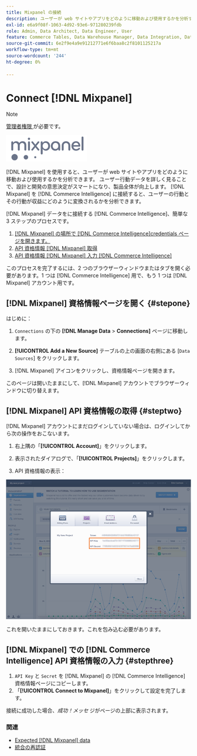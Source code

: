 ```yaml
---
title: Mixpanel の接続
description: ユーザーが web サイトやアプリをどのように移動および使用するかを分析する方法について説明します。
exl-id: e6a9f08f-1063-4d92-93e6-971280239fdb
role: Admin, Data Architect, Data Engineer, User
feature: Commerce Tables, Data Warehouse Manager, Data Integration, Data Import/Export
source-git-commit: 6e2f9e4a9e91212771e6f6baa8c2f8101125217a
workflow-type: tm+mt
source-wordcount: '244'
ht-degree: 0%

---
```


# Connect [!DNL Mixpanel]

>[!NOTE]
>
>[ 管理者権限 ](../../../administrator/user-management/user-management.md) が必要です。

![](../../../assets/Mixpanel_logo.png)

[!DNL Mixpanel] を使用すると、ユーザーが web サイトやアプリをどのように移動および使用するかを分析できます。 ユーザー行動データを詳しく見ることで、設計と開発の意思決定がスマートになり、製品全体が向上します。 [!DNL Mixpanel] を [!DNL Commerce Intelligence] に接続すると、ユーザーの行動とその行動が収益にどのように変換されるかを分析できます。

[!DNL Mixpanel] データをに接続する [!DNL Commerce Intelligence]、簡単な 3 ステップのプロセスです。

1. [ [!DNL Mixpanel]  の場所で  [!DNL Commerce Intelligence]credentials ページを開きます。](#stepone)
1. [API 資格情報  [!DNL Mixpanel]  取得](#steptwo)
1. [API 資格情報  [!DNL Mixpanel]  入力  [!DNL Commerce Intelligence]](#stepthree)

このプロセスを完了するには、2 つのブラウザーウィンドウまたはタブを開く必要があります。1 つは [!DNL Commerce Intelligence] 用で、もう 1 つは [!DNL Mixpanel] アカウント用です。

## [!DNL Mixpanel] 資格情報ページを開く {#stepone}

はじめに：

1. `Connections` の下の **[!DNL Manage Data** > **Connections]** ページに移動します。

1. **[!UICONTROL Add a New Source]** テーブルの上の画面の右側にある [`Data Sources`] をクリックします。

1. [!DNL Mixpanel] アイコンをクリックし、資格情報ページを開きます。

このページは開いたままにして、[!DNL Mixpanel] アカウントでブラウザーウィンドウに切り替えます。

## [!DNL Mixpanel] API 資格情報の取得 {#steptwo}

[!DNL Mixpanel] アカウントにまだログインしていない場合は、ログインしてから次の操作をおこないます。

1. 右上隅の「**[!UICONTROL Account]**」をクリックします。

1. 表示されたダイアログで、「**[!UICONTROL Projects]**」をクリックします。

1. API 資格情報の表示：

![Mixpanel API 資格情報の取得 ](../../../assets/Mixpanel_API_creds.png)

これを開いたままにしておきます。これを包み込む必要があります。

## [!DNL Mixpanel] での [!DNL Commerce Intelligence] API 資格情報の入力 {#stepthree}

1. `API Key` と `Secret` を [!DNL Mixpanel] の [!DNL Commerce Intelligence] 資格情報ページにコピーします。
1. 「**[!UICONTROL Connect to Mixpanel]**」をクリックして設定を完了します。

接続に成功した場合、_成功！メッセ_ ジがページの上部に表示されます。

### 関連

* [Expected [!DNL Mixpanel] data](../integrations/mixpanel-data.md)
* [ 統合の再認証 ](https://experienceleague.adobe.com/docs/commerce-knowledge-base/kb/how-to/mbi-reauthenticating-integrations.html?lang=ja)
